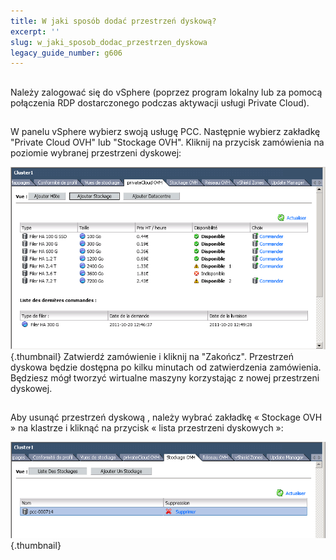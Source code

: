 ```yaml
---
title: W jaki sposób dodać przestrzeń dyskową?
excerpt: ''
slug: w_jaki_sposob_dodac_przestrzen_dyskowa
legacy_guide_number: g606
---
```



## 
Należy zalogować się do vSphere (poprzez program lokalny lub za pomocą połączenia RDP dostarczonego podczas aktywacji usługi Private Cloud).


## 
W panelu vSphere wybierz swoją usługę PCC. Następnie wybierz zakładkę "Private Cloud OVH" lub "Stockage OVH".
Kliknij na przycisk zamówienia na poziomie wybranej przestrzeni dyskowej:

![](images/img_106.jpg){.thumbnail}
Zatwierdź zamówienie i kliknij na "Zakończ". Przestrzeń dyskowa będzie dostępna po kilku minutach od zatwierdzenia zamówienia. 
Będziesz mógł tworzyć wirtualne maszyny korzystając z nowej przestrzeni dyskowej.


## 
Aby usunąć przestrzeń dyskową , należy wybrać zakładkę « Stockage OVH » na klastrze i kliknąć na przycisk « lista przestrzeni dyskowych »:

![](images/img_107.jpg){.thumbnail}

